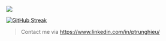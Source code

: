 ![](https://komarev.com/ghpvc/?username=pt-hieu)

[![GitHub Streak](https://github-readme-streak-stats.herokuapp.com/?user=pt-hieu&theme=dracula)](https://git.io/streak-stats)

> Contact me via https://www.linkedin.com/in/ptrunghieu/
